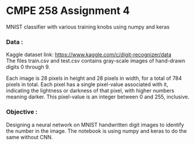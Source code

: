 # **CMPE 258 Assignment 4**

MNIST classifier with various training knobs using numpy and keras

### **Data :** 
Kaggle dataset link: https://www.kaggle.com/c/digit-recognizer/data </br>
The files train.csv and test.csv contains gray-scale images of hand-drawn digits 0 through 9.

Each image is 28 pixels in height and 28 pixels in width, for a total of 784 pixels in total. Each pixel has a single pixel-value associated with it, indicating the lightness or darkness of that pixel, with higher numbers meaning darker. 
This pixel-value is an integer between 0 and 255, inclusive.

### **Objective :**
Designing a neural network on MNIST handwritten digit images to identify the number in the image.
The notebook is using numpy and keras to do the same without CNN.



